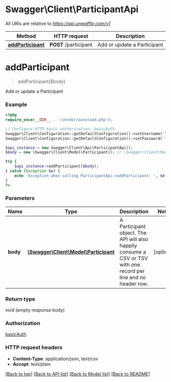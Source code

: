 # Swagger\Client\ParticipantApi

All URIs are relative to *https://api.unwaffle.com/v1*

Method | HTTP request | Description
------------- | ------------- | -------------
[**addParticipant**](ParticipantApi.md#addParticipant) | **POST** /participant | Add or update a Participant


# **addParticipant**
> addParticipant($body)

Add or update a Participant



### Example
```php
<?php
require_once(__DIR__ . '/vendor/autoload.php');

// Configure HTTP basic authorization: basicAuth
Swagger\Client\Configuration::getDefaultConfiguration()->setUsername('YOUR_USERNAME');
Swagger\Client\Configuration::getDefaultConfiguration()->setPassword('YOUR_PASSWORD');

$api_instance = new Swagger\Client\Api\ParticipantApi();
$body = new \Swagger\Client\Model\Participant(); // \Swagger\Client\Model\Participant | A Participant object. The API will also happily consume a CSV or TSV with one record per line and no header row.

try {
    $api_instance->addParticipant($body);
} catch (Exception $e) {
    echo 'Exception when calling ParticipantApi->addParticipant: ', $e->getMessage(), PHP_EOL;
}
?>
```

### Parameters

Name | Type | Description  | Notes
------------- | ------------- | ------------- | -------------
 **body** | [**\Swagger\Client\Model\Participant**](../Model/\Swagger\Client\Model\Participant.md)| A Participant object. The API will also happily consume a CSV or TSV with one record per line and no header row. | [optional]

### Return type

void (empty response body)

### Authorization

[basicAuth](../../README.md#basicAuth)

### HTTP request headers

 - **Content-Type**: application/json, text/csv
 - **Accept**: text/plain

[[Back to top]](#) [[Back to API list]](../../README.md#documentation-for-api-endpoints) [[Back to Model list]](../../README.md#documentation-for-models) [[Back to README]](../../README.md)

